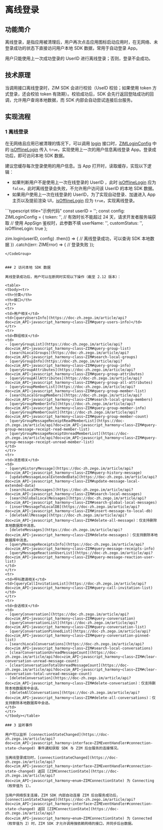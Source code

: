 # 离线登录

## 功能简介

离线登录，是指应用被清理后，用户再次点击应用图标启动应用时，在无网络、未登录成功的状态下直接访问用户本地 SDK 数据，常用于自动登录 App。

<Note title="说明">

用户只能使用上一次成功登录的 UserID 进行离线登录；否则，登录不会成功。
</Note>

## 技术原理

当调用接口离线登录时，ZIM SDK 会进行校验（UseID 校验；如果使用 token 方式登录，还会校验 token 有效期）。校验成功后，SDK 会先行返回登陆成功的回调，允许用户查询本地数据，而 SDK 内部会自动尝试连接后台服务。


## 实现流程

### 1 离线登录

在无网络且应用已被清理的情况下，可以调用 [login](https://doc-zh.zego.im/article/api?doc=zim_API~javascript_harmony~class~ZIM#login-2) 接口时，[ZIMLoginConfig](https://doc-zh.zego.im/article/api?doc=zim_API~javascript_harmony~interface~ZIMLoginConfig) 中的 [isOfflineLogin](https://doc-zh.zego.im/article/api?doc=zim_API~javascript_harmony~interface~ZIMLoginConfig#is-offline-login) 传入 `true`，实现使用上一次的用户信息离线登录 App。登录成功后，即可访问本地 SDK 数据。 

<Note title="说明">

建议您缓存每次登录使用的用户信息。当 App 打开时，读取缓存，实现以下逻辑：
- 如果判断用户不是使用上一次在线登录的 UserID ，此时 [isOfflineLogin](https://doc-zh.zego.im/article/api?doc=zim_API~javascript_harmony~interface~ZIMLoginConfig#is-offline-login) 应为 `false`，此时离线登录会失败，不允许用户访问该 UserID 的本地 SDK 数据。
- 如果用户使用上一次在线登录的 UserID，为了实现自动登录、加速进入 App 主页以及提前渲染 UI，[isOfflineLogin](https://doc-zh.zego.im/article/api?doc=zim_API~javascript_harmony~interface~ZIMLoginConfig#is-offline-login) 应为 `true`，实现离线登录。
</Note>

<CodeGroup>
```typescript title="示例代码"
const userID = '';
const config: ZIMLoginConfig = {
    token: '', // 有效时长不能超过 24 天，请求开发者服务端获取
               // 使用 AppSign 鉴权时，此参数不填
    userName: '',
    customStatus: '',
    isOfflineLogin: true
};

zim.login(userID, config)
    .then(() => {
        // 离线登录成功，可以查询 SDK 本地数据
    })
    .catch((err: ZIMError) => {
        // 登录失败
    });
```
</CodeGroup>


### 2 访问本地 SDK 数据

离线登录成功后，用户可以在断网时实现以下操作（截至 2.12 版本）：

<table>
<tbody><tr>
<th>分类</th>
<th>接口</th>
</tr>
<tr>
<td>用户相关</td>
<td>[queryUsersInfo](https://doc-zh.zego.im/article/api?doc=zim_API~javascript_harmony~class~ZIM#query-users-info)</td>
</tr>
<tr>
<td>群组相关</td>
<td>
- [queryGroupList](https://doc-zh.zego.im/article/api?doc=zim_API~javascript_harmony~class~ZIM#query-group-list)
- [searchLocalGroups](https://doc-zh.zego.im/article/api?doc=zim_API~javascript_harmony~class~ZIM#search-local-groups)
- [queryGroupInfo](https://doc-zh.zego.im/article/api?doc=zim_API~javascript_harmony~class~ZIM#query-group-info)
- [queryGroupAttributes](https://doc-zh.zego.im/article/api?doc=zim_API~javascript_harmony~class~ZIM#query-group-attributes)
- [queryGroupAllAttributes](https://doc-zh.zego.im/article/api?doc=zim_API~javascript_harmony~class~ZIM#query-group-all-attributes)
- [queryGroupMemberList](https://doc-zh.zego.im/article/api?doc=zim_API~javascript_harmony~class~ZIM#query-group-member-list)
- [searchLocalGroupMembers](https://doc-zh.zego.im/article/api?doc=zim_API~javascript_harmony~class~ZIM#search-local-group-members)
- [queryGroupMemberInfo](https://doc-zh.zego.im/article/api?doc=zim_API~javascript_harmony~class~ZIM#query-group-member-info)
- [queryGroupMemberCount](https://doc-zh.zego.im/article/api?doc=zim_API~javascript_harmony~class~ZIM#query-group-member-count)
- [queryGroupMessageReceiptReadMemberList](https://doc-zh.zego.im/article/api?doc=zim_API~javascript_harmony~class~ZIM#query-group-message-receipt-read-member-list)
- [queryGroupMessageReceiptUnreadMemberList](https://doc-zh.zego.im/article/api?doc=zim_API~javascript_harmony~class~ZIM#query-group-message-receipt-unread-member-list)
</td>
</tr>
<tr>
<td>消息相关</td>
<td>
- [queryHistoryMessage](https://doc-zh.zego.im/article/api?doc=zim_API~javascript_harmony~class~ZIM#query-history-message)
- [updateMessageLocalExtendedData](https://doc-zh.zego.im/article/api?doc=zim_API~javascript_harmony~class~ZIM#update-message-local-extended-data)
- [searchLocalMessages](https://doc-zh.zego.im/article/api?doc=zim_API~javascript_harmony~class~ZIM#search-local-messages)
- [searchGlobalLocalMessages](https://doc-zh.zego.im/article/api?doc=zim_API~javascript_harmony~class~ZIM#search-global-local-messages)
- [insertMessageToLocalDB](https://doc-zh.zego.im/article/api?doc=zim_API~javascript_harmony~class~ZIM#insert-message-to-local-db)
- [deleteAllMessage](https://doc-zh.zego.im/article/api?doc=zim_API~javascript_harmony~class~ZIM#delete-all-message)：仅支持删除本地数据库中消息。
- [deleteMessages](https://doc-zh.zego.im/article/api?doc=zim_API~javascript_harmony~class~ZIM#delete-messages)：仅支持删除本地数据库中消息。
- [queryMessageReceiptsInfo](https://doc-zh.zego.im/article/api?doc=zim_API~javascript_harmony~class~ZIM#query-message-receipts-info)
- [queryMessageReactionUserList](https://doc-zh.zego.im/article/api?doc=zim_API~javascript_harmony~class~ZIM#query-message-reaction-user-list)
</td>
</tr>
<tr>
<td>呼叫邀请相关</td>
<td>[queryCallInvitationList](https://doc-zh.zego.im/article/api?doc=zim_API~javascript_harmony~class~ZIM#query-call-invitation-list)</td>
</tr>
<tr>
<td>会话相关</td>
<td>
- [queryConversation](https://doc-zh.zego.im/article/api?doc=zim_API~javascript_harmony~class~ZIM#query-conversation)
- [queryConversationList](https://doc-zh.zego.im/article/api?doc=zim_API~javascript_harmony~class~ZIM#query-conversation-list)
- [queryConversationPinnedList](https://doc-zh.zego.im/article/api?doc=zim_API~javascript_harmony~class~ZIM#query-conversation-pinned-list)
- [searchLocalConversations](https://doc-zh.zego.im/article/api?doc=zim_API~javascript_harmony~class~ZIM#search-local-conversations)
- [clearConversationUnreadMessageCount](https://doc-zh.zego.im/article/api?doc=zim_API~javascript_harmony~class~ZIM#clear-conversation-unread-message-count)
- [clearConversationTotalUnreadMessageCount](https://doc-zh.zego.im/article/api?doc=zim_API~javascript_harmony~class~ZIM#clear-conversation-total-unread-message-count)
- [deleteConversation](https://doc-zh.zego.im/article/api?doc=zim_API~javascript_harmony~class~ZIM#delete-conversation)：仅支持删除本地数据库中会话。
- [deleteAllConversations](https://doc-zh.zego.im/article/api?doc=zim_API~javascript_harmony~class~ZIM#delete-all-conversations)：仅支持删除本地数据库中会话。
</td>
</tr>
</tbody></table>

### 3 监听事件

用户可以监听 [connectionStateChanged](https://doc-zh.zego.im/article/api?doc=zim_API~javascript_harmony~interface~ZIMEventHandler#connection-state-changed) 事件通知获取 SDK 与 ZIM 后台服务的连接情况。

当离线登录成功时，[connectionStateChanged](https://doc-zh.zego.im/article/api?doc=zim_API~javascript_harmony~interface~ZIMEventHandler#connection-state-changed) 返回 [ZIMConnectionState](https://doc-zh.zego.im/article/api?doc=zim_API~javascript_harmony~enum~ZIMConnectionState) 为 Connecting（枚举值为 1）。

当用户网络恢复连接，ZIM SDK 内部自动连接 ZIM 后台服务成功后，[connectionStateChanged](https://doc-zh.zego.im/article/api?doc=zim_API~javascript_harmony~interface~ZIMEventHandler#connection-state-changed) 返回 [ZIMConnectionState](https://doc-zh.zego.im/article/api?doc=zim_API~javascript_harmony~enum~ZIMConnectionState) 为 Connected（枚举值为 2）时，ZIM SDK 才允许调用强依赖网络的接口，并同步后台数据。
